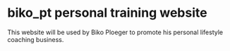 # biko_pt personal training website
This website will be used by Biko Ploeger to promote his personal lifestyle coaching business.
